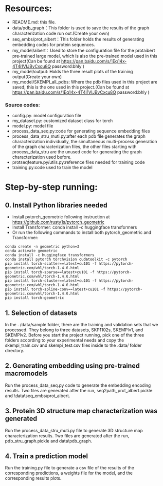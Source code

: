 # Resources:

+ README.md: this file.
+ data/pdb_graph：This folder is used to save the results of the graph characterization code run out.(Create your own)
+ seq_embs/prot_aibert：This folder holds the results of generating embedding codes for protein sequences.
+ my_model/aibert：Used to store the configuration file for the protaibert pre-trained large model, which is also the pre-trained model used in this project(Can be found at https://pan.baidu.com/s/1Eq14x-4T4i1VlJBvCxcu8Q  password:bhly )
+ my_model/output:  Holds the three result plots of the training output(Create your own)
+  my_model/SKEMPI_all_pdbs: Where the pdb files used in this project are saved, this is the one used in this project.(Can be found at https://pan.baidu.com/s/1Eq14x-4T4i1VlJBvCxcu8Q  password:bhly )

###  Source codes:

+ config.py: model configuration file
+ my_dataset.py: customized dataset class for torch
+ model.py: model file
+  process_data_seq.py:code for generating sequence embedding files
+ process_data_stru_muti.py:after each pdb file generates the graph characterization individually, the simultaneous multi-process generation of the graph characterization files, the other files starting with process_data_stru are the unused code for generating the graph characterization used before.
+ protseqfeature.py/utils.py:reference files needed for training code
+ training.py:code used to train the model

# Step-by-step running:

## 0. Install Python libraries needed

+ Install pytorch_geometric following instruction at https://github.com/rusty1s/pytorch_geometric
+ Install Transformer: conda install -c huggingface transformers
+ Or run the following commands to install both pytorch_geometric and Transformer:

```
conda create -n geometric python=3
conda activate geometric
conda install -c huggingface transformers
conda install pytorch torchvision cudatoolkit -c pytorch
pip install torch-scatter==latest+cu101 -f https://pytorch-geometric.com/whl/torch-1.4.0.html
pip install torch-sparse==latest+cu101 -f https://pytorch-geometric.com/whl/torch-1.4.0.html
pip install torch-cluster==latest+cu101 -f https://pytorch-geometric.com/whl/torch-1.4.0.html
pip install torch-spline-conv==latest+cu101 -f https://pytorch-geometric.com/whl/torch-1.4.0.html
pip install torch-geometric

```

## 1. Selection of datasets

In the . /data/sample folder, there are the training and validation sets that we processed. They belong to three datasets, SKP1102s, SKEMPIv1, and SKEMPIv2. Before you start the project running, pick one of the three folders according to your experimental needs and copy the skempi_train.csv and skempi_test.csv files inside to the .data/ folder directory.

## 2. Generating embedding using pre-trained macromodels

Run the process_data_seq.py code to generate the embedding encoding results. Two files are generated after the run, seq2path_prot_albert.pickle and \data\seq_embs\prot_albert.

## 3. Protein 3D structure map characterization was generated

Run the process_data_stru_muti.py file to generate 3D structure map characterization results. Two files are generated after the run, pdb_stru_graph.pickle and data\pdb_graph.

## 4. Train a prediction model

Run the training.py file to generate a csv file of the results of the corresponding predictions, a weights file for the model, and the corresponding results plots.
